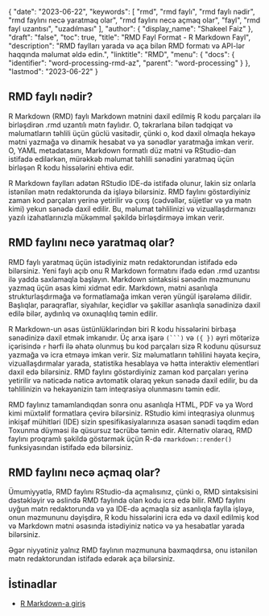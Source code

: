 {
  "date": "2023-06-22",
  "keywords": [
"rmd",
"rmd faylı",
"rmd faylı nədir",
"rmd faylını necə yaratmaq olar",
"rmd faylını necə açmaq olar",
"fayl",
"rmd fayl uzantısı",
"uzadılması"
],
  "author": {
    "display_name": "Shakeel Faiz"
},
  "draft": "false",
  "toc": true,
  "title": "RMD Fayl Format - R Markdown Fayl",
  "description": "RMD faylları yarada və aça bilən RMD formatı və API-lər haqqında məlumat əldə edin.",
  "linktitle": "RMD",
  "menu": {
    "docs": {
      "identifier": "word-processing-rmd-az",
      "parent": "word-processing"
}
},
  "lastmod": "2023-06-22"
}

## RMD faylı nədir?

R Markdown (RMD) faylı Markdown mətnini daxil edilmiş R kodu parçaları ilə birləşdirən .rmd uzantılı mətn faylıdır. O, təkrarlana bilən tədqiqat və məlumatların təhlili üçün güclü vasitədir, çünki o, kod daxil olmaqla hekayə mətni yazmağa və dinamik hesabat və ya sənədlər yaratmağa imkan verir. O, YAML metadatasını, Markdown formatlı düz mətni və RStudio-dan istifadə edilərkən, mürəkkəb məlumat təhlili sənədini yaratmaq üçün birləşən R kodu hissələrini ehtiva edir.

R Markdown faylları adətən RStudio IDE-də istifadə olunur, lakin siz onlarla istənilən mətn redaktorunda da işləyə bilərsiniz. RMD faylını göstərdiyiniz zaman kod parçaları yerinə yetirilir və çıxış (cədvəllər, süjetlər və ya mətn kimi) yekun sənədə daxil edilir. Bu, məlumat təhlilinizi və vizuallaşdırmanızı yazılı izahatlarınızla mükəmməl şəkildə birləşdirməyə imkan verir.

## RMD faylını necə yaratmaq olar?

RMD faylı yaratmaq üçün istədiyiniz mətn redaktorundan istifadə edə bilərsiniz. Yeni faylı açıb onu R Markdown formatını ifadə edən .rmd uzantısı ilə yadda saxlamaqla başlayın. Markdown sintaksisi sənədin məzmununu yazmaq üçün əsas kimi xidmət edir. Markdown, mətni asanlıqla strukturlaşdırmağa və formatlamağa imkan verən yüngül işarələmə dilidir. Başlıqlar, paraqraflar, siyahılar, keçidlər və şəkillər asanlıqla sənədinizə daxil edilə bilər, aydınlıq və oxunaqlılıq təmin edilir.

R Markdown-un əsas üstünlüklərindən biri R kodu hissələrini birbaşa sənədinizə daxil etmək imkanıdır. Üç arxa işarə `(```)` və `({ })` əyri mötərizə içərisində `r` hərfi ilə əhatə olunmuş bu kod parçaları sizə R kodunu qüsursuz yazmağa və icra etməyə imkan verir. Siz məlumatların təhlilini həyata keçirə, vizuallaşdırmalar yarada, statistika hesablaya və hətta interaktiv elementləri daxil edə bilərsiniz. RMD faylını göstərdiyiniz zaman kod parçaları yerinə yetirilir və nəticədə nəticə avtomatik olaraq yekun sənədə daxil edilir, bu da təhlilinizin və hekayənizin tam inteqrasiya olunmasını təmin edir.

RMD faylınız tamamlandıqdan sonra onu asanlıqla HTML, PDF və ya Word kimi müxtəlif formatlara çevirə bilərsiniz. RStudio kimi inteqrasiya olunmuş inkişaf mühitləri (IDE) sizin spesifikasiyalarınıza əsasən sənədi təqdim edən Toxunma düyməsi ilə qüsursuz təcrübə təmin edir. Alternativ olaraq, RMD faylını proqramlı şəkildə göstərmək üçün R-də `rmarkdown::render()` funksiyasından istifadə edə bilərsiniz.

## RMD faylını necə açmaq olar?

Ümumiyyətlə, RMD faylını RStudio-da açmalısınız, çünki o, RMD sintaksisini dəstəkləyir və əslində RMD faylında olan kodu icra edə bilir. RMD faylını uyğun mətn redaktorunda və ya IDE-də açmaqla siz asanlıqla faylla işləyə, onun məzmununu dəyişdirə, R kodu hissələrini icra edə və daxil edilmiş kod və Markdown mətni əsasında istədiyiniz nəticə və ya hesabatlar yarada bilərsiniz.

Əgər niyyətiniz yalnız RMD faylının məzmununa baxmaqdırsa, onu istənilən mətn redaktorundan istifadə edərək aça bilərsiniz.

## İstinadlar
* [R Markdown-a giriş](https://rmarkdown.rstudio.com/articles_intro.html)


